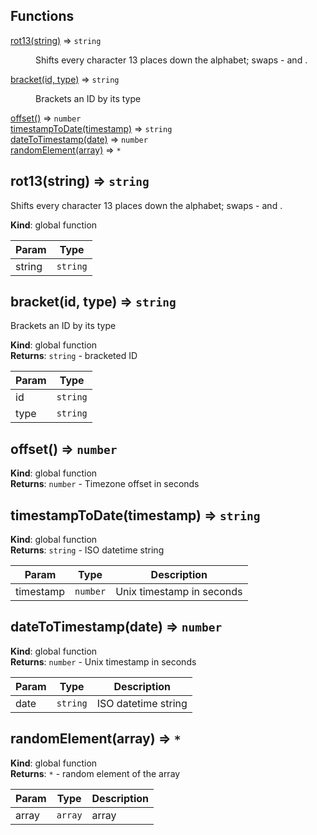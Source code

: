 ## Functions

<dl>
<dt><a href="#rot13">rot13(string)</a> ⇒ <code>string</code></dt>
<dd><p>Shifts every character 13 places down the alphabet; swaps - and .</p>
</dd>
<dt><a href="#bracket">bracket(id, type)</a> ⇒ <code>string</code></dt>
<dd><p>Brackets an ID by its type</p>
</dd>
<dt><a href="#offset">offset()</a> ⇒ <code>number</code></dt>
<dd></dd>
<dt><a href="#timestampToDate">timestampToDate(timestamp)</a> ⇒ <code>string</code></dt>
<dd></dd>
<dt><a href="#dateToTimestamp">dateToTimestamp(date)</a> ⇒ <code>number</code></dt>
<dd></dd>
<dt><a href="#randomElement">randomElement(array)</a> ⇒ <code>*</code></dt>
<dd></dd>
</dl>

<a name="rot13"></a>

## rot13(string) ⇒ <code>string</code>
Shifts every character 13 places down the alphabet; swaps - and .

**Kind**: global function  

| Param | Type |
| --- | --- |
| string | <code>string</code> | 

<a name="bracket"></a>

## bracket(id, type) ⇒ <code>string</code>
Brackets an ID by its type

**Kind**: global function  
**Returns**: <code>string</code> - bracketed ID  

| Param | Type |
| --- | --- |
| id | <code>string</code> | 
| type | <code>string</code> | 

<a name="offset"></a>

## offset() ⇒ <code>number</code>
**Kind**: global function  
**Returns**: <code>number</code> - Timezone offset in seconds  
<a name="timestampToDate"></a>

## timestampToDate(timestamp) ⇒ <code>string</code>
**Kind**: global function  
**Returns**: <code>string</code> - ISO datetime string  

| Param | Type | Description |
| --- | --- | --- |
| timestamp | <code>number</code> | Unix timestamp in seconds |

<a name="dateToTimestamp"></a>

## dateToTimestamp(date) ⇒ <code>number</code>
**Kind**: global function  
**Returns**: <code>number</code> - Unix timestamp in seconds  

| Param | Type | Description |
| --- | --- | --- |
| date | <code>string</code> | ISO datetime string |

<a name="randomElement"></a>

## randomElement(array) ⇒ <code>\*</code>
**Kind**: global function  
**Returns**: <code>\*</code> - random element of the array  

| Param | Type | Description |
| --- | --- | --- |
| array | <code>array</code> | array |

